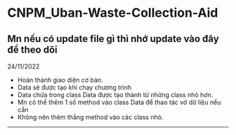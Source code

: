 # CNPM_Uban-Waste-Collection-Aid
Mn nếu có update file gì thì nhớ update vào đây để theo dõi
------------------------------------------------------------
24/11/2022
- Hoàn thành giao diện cơ bản.
- Data sẽ được tạo khi chạy chương trình
- Data chứa trong class Data được tạo thành từ những class nhỏ hơn.
- Mn có thể thêm 1 số method vào class Data để thao tác vớ dữ liệu nếu cần
- Không nên thêm thắng method vào các class nhỏ.
------------------------------------------------------------
